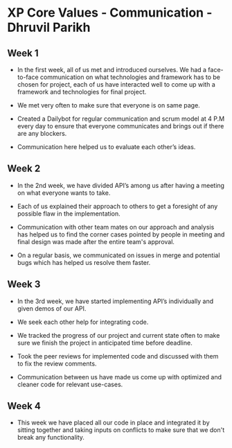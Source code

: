 # XP Core Values - Communication - Dhruvil Parikh

## Week 1

-	In the first week, all of us met and introduced ourselves. We had a face-to-face communication on what technologies and framework has to be chosen for project, each of us have interacted well to come up with a framework and technologies for final project.

-	We met very often to make sure that everyone is on same page.

-	Created a Dailybot for regular communication and scrum model at 4 P.M every day to ensure that everyone communicates and brings out if there are any blockers.

-	Communication here helped us to evaluate each other’s ideas.

## Week 2

-	In the 2nd week, we have divided API’s among us after having a meeting on what everyone wants to take.

-	Each of us explained their approach to others to get a foresight of any possible flaw in the implementation.

-	Communication with other team mates on our approach and analysis has helped us to find the corner cases pointed by people in meeting and final design was made after the entire team's approval.

-	On a regular basis, we communicated on issues in merge and potential bugs which has helped us resolve them faster.

## Week 3

-	In the 3rd week, we have started implementing API’s individually and given demos of our API.

-	We seek each other help for integrating code.

-	We tracked the progress of our project and current state often to make sure we finish the project in anticipated time before deadline.

-	Took the peer reviews for implemented code and discussed with them to fix the review comments.

-	Communication between us have made us come up with optimized and cleaner code for relevant use-cases.

## Week 4

-	This week we have placed all our code in place and integrated it by sitting together and taking inputs on conflicts to make sure that we don't break any functionality.
